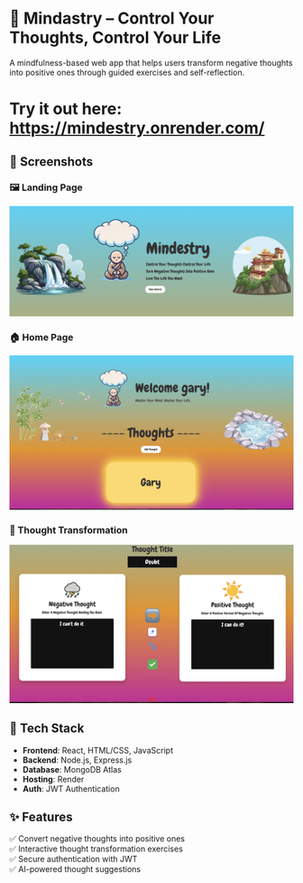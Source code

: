 # 🧠 Mindastry – Control Your Thoughts, Control Your Life
A mindfulness-based web app that helps users transform negative thoughts into positive ones through guided exercises and self-reflection.

# Try it out here: https://mindestry.onrender.com/


## 🌟 Screenshots
### 🖼️ Landing Page
![Landing Page](LandingNew.png)

### 🏠 Home Page

![Home Page](HomePage.png)

### 🎯 Thought Transformation
![Thought Transformation](ChangeThought.png)


## 🚀 Tech Stack
- **Frontend**: React, HTML/CSS, JavaScript
- **Backend**: Node.js, Express.js
- **Database**: MongoDB Atlas
- **Hosting**: Render
- **Auth**: JWT Authentication

## ✨ Features
✅ Convert negative thoughts into positive ones  
✅ Interactive thought transformation exercises  
✅ Secure authentication with JWT  
✅ AI-powered thought suggestions 
